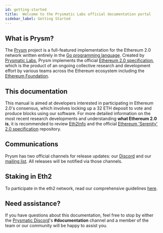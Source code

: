 ```yaml
---
id: getting-started
title:  Welcome to the Prysmatic Labs official documentation portal
sidebar_label: Getting Started
---
```


## What is Prysm?

The [Prysm](https://github.com/prysmaticlabs/prysm) project is a full-featured implementation for the Ethereum 2.0 network written entirely in the [Go programming language](https://golang.org). Created by [Prysmatic Labs](https://prysmaticlabs.com), Prysm implements the official [Ethereum 2.0 specification](https://github.com/ethereum/eth2.0-specs), which is the product of an ongoing collective research and development effort by various teams across the Ethereum ecosystem including the [Ethereum Foundation](https://ethereum.org).

## This documentation

This manual is aimed at developers interested in participating in Ethereum 2.0's consensus, which involves locking up a 32 ETH deposit to vote and produce blocks using our software. For more detailed information on the most recent research developments and understanding **what Ethereum 2.0 is**, it is recommended to review [Eth2Info](https://eth2.info) and the official [Ethereum 'Serenity' 2.0 specification](https://github.com/ethereum/eth2.0-specs) repository.

## Communications

Prysm has two official channels for release updates: our [Discord](https://discord.gg/prysmaticlabs) and our [mailing list](https://groups.google.com/g/prysm-dev). All releases will be notified via those channels.

## Staking in Eth2

To participate in the eth2 network, read our comprehensive guidelines [here](/docs/mainnet/joining-eth2).

## Need assistance?

If you have questions about this documentation, feel free to stop by either the [Prysmatic Discord](https://discord.gg/prysmaticlabs)'s **#documentation** channel and a member of the team or our community will be happy to assist you.
